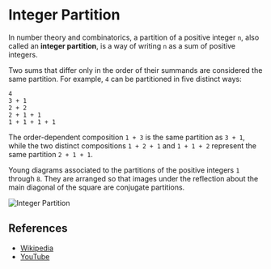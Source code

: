 # Integer Partition

In number theory and combinatorics, a partition of a positive integer `n`, also called an **integer partition**, is a way of writing `n` as a sum of positive integers.

Two sums that differ only in the order of their summands are considered the same partition. For example, `4` can be partitioned in five distinct ways:

```
4
3 + 1
2 + 2
2 + 1 + 1
1 + 1 + 1 + 1
```

The order-dependent composition `1 + 3` is the same partition as `3 + 1`, while the two distinct compositions `1 + 2 + 1` and `1 + 1 + 2` represent the same partition `2 + 1 + 1`.

Young diagrams associated to the partitions of the positive integers `1` through `8`. They are arranged so that images under the reflection about the main diagonal of the square are conjugate partitions.

![Integer Partition](https://upload.wikimedia.org/wikipedia/commons/d/d8/Ferrer_partitioning_diagrams.svg)

## References

-   [Wikipedia](https://en.wikipedia.org/wiki/Partition_(number_theory))
-   [YouTube](https://www.youtube.com/watch?v=ZaVM057DuzE&list=PLLXdhg_r2hKA7DPDsunoDZ-Z769jWn4R8)
